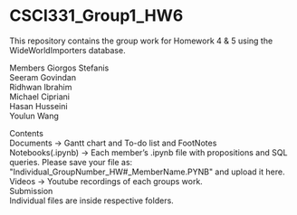 # CSCI331_Group1_HW6
This repository contains the group work for Homework 4 & 5 using the WideWorldImporters database.

Members
Giorgos Stefanis  
Seeram Govindan  
Ridhwan Ibrahim  
Michael Cipriani  
Hasan Husseini  
Youlun Wang  


Contents  
Documents → Gantt chart and To-do list and FootNotes  
Notebooks(.ipynb) → Each member’s .ipynb file with propositions and SQL queries. Please save your file as: "Individual_GroupNumber_HW#_MemberName.PYNB" and upload it here.  
Videos → Youtube recordings of each groups work.  
Submission  
Individual files are inside respective folders.  
